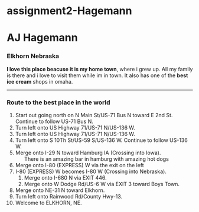 # assignment2-Hagemann

# AJ Hagemann

### Elkhorn Nebraska

**I love this place beacuse it is my home town**, where i grew up. All my family is there and i love to visit them while im in town. It also has one of the **best ice cream** shops in omaha. 

<hr>

### Route to the best place in the world

<ol>
    <li>Start out going north on N Main St/US-71 Bus N toward E 2nd St. Continue to follow US-71 Bus N.</il>
    <li>Turn left onto US Highway 71/US-71 N/US-136 W.</il>
    <li>Turn left onto US Highway 71/US-71 N/US-136 W.</il>
    <li>Turn left onto S 10Th St/US-59 S/US-136 W. Continue to follow US-136 W.</il>
    <li>Merge onto I-29 N toward Hamburg IA (Crossing into Iowa).</il>
    <ul>
        <il>There is an amazing bar in hamburg with amazing hot dogs</il>
    </ul>
    <li>Merge onto I-80 (EXPRESS) W via the exit on the left</il>
    <li>I-80 (EXPRESS) W becomes I-80 W (Crossing into Nebraska).</il>
        <ol>
            <li>Merge onto I-680 N via EXIT 446.</il>
            <li>Merge onto W Dodge Rd/US-6 W via EXIT 3 toward Boys Town.</il>
        </ol>
    <li>Merge onto NE-31 N toward Elkhorn.</il>
    <li>Turn left onto Rainwood Rd/County Hwy-13.</il>
    <li>Welcome to ELKHORN, NE.</il>
    </ol>
